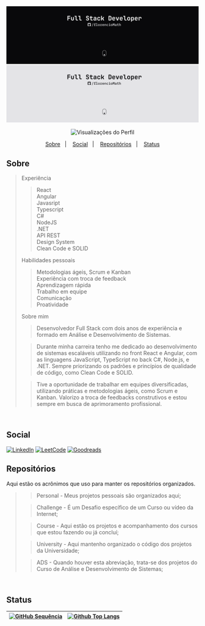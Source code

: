 <img src="readmeFiles/github-dark-mode.png?raw=true#gh-dark-mode-only">
<img src="readmeFiles/github-light-mode.png?raw=true#gh-light-mode-only">
<br />

<!-- Visualizações do Perfil -->
<div align="center" display="flex">

![Visualizações do Perfil](https://komarev.com/ghpvc/?username=florencioMath&style=for-the-badge&color=7AA3C2)
</div>


<!-- Atalhos -->
<p align="center">
  <a href="#sobre">Sobre</a>&nbsp;&nbsp;&nbsp;|&nbsp;&nbsp;&nbsp;
  <a href="#social">Social</a>&nbsp;&nbsp;&nbsp;|&nbsp;&nbsp;&nbsp;
  <a href="#repositórios">Repositórios</a>&nbsp;&nbsp;&nbsp;|&nbsp;&nbsp;&nbsp;
  <a href="#status">Status</a>
</p>

<!-- Sobre -->
## Sobre

>Experiência
>
>>React <br/>
>>Angular <br/>
>>Javasript <br/>
>>Typescript <br/>
>>C# <br/>
>>NodeJS <br/>
>>.NET <br/>
>>API REST <br/>
>>Design System <br/>
>>Clean Code e SOLID <br/>
>
>Habilidades pessoais
>>Metodologias ágeis, Scrum e Kanban <br/>
>>Experiência com troca de feedback <br/>
>>Aprendizagem rápida <br/>
>>Trabalho em equipe <br/>
>>Comunicação <br/>
>>Proatividade <br/>
>
>Sobre mim
>
>>Desenvolvedor Full Stack com dois anos de experiência e formado em Análise e Desenvolvimento de Sistemas.
>
>>Durante minha carreira tenho me dedicado ao desenvolvimento de sistemas escaláveis utilizando no front React e Angular, com as linguagens JavaScript, TypeScript no back C#, Node.js, e .NET. Sempre priorizando os padrões e princípios de qualidade de código, como Clean Code e SOLID.
>
>>Tive a oportunidade de trabalhar em equipes diversificadas, utilizando práticas e metodologias ágeis, como Scrum e Kanban. Valorizo a troca de feedbacks construtivos e estou sempre em busca de aprimoramento profissional.
>
<br />

<!-- Social -->
## Social

[![LinkedIn](https://img.shields.io/badge/LinkedIn-0077B5?style=for-the-badge&logo=linkedin&logoColor=white)](https://www.linkedin.com/in/florenciomath/)
[![LeetCode](https://img.shields.io/badge/-LeetCode-FFA116?style=for-the-badge&logo=LeetCode&logoColor=black)](https://leetcode.com/florencioMath/)
[![Goodreads](https://img.shields.io/badge/Goodreads-372213?style=for-the-badge&logo=goodreads&logoColor=white)](https://www.goodreads.com/florenciomath)
<br />

<!-- Repositórios -->
 ## Repositórios
<p>Aqui estão os acrônimos que uso para manter os repositórios organizados.</p>

>> Personal - Meus projetos pessoais são organizados aqui;
>
>> Challenge - É um Desafio específico de um Curso ou vídeo da Internet;
>
>> Course - Aqui estão os projetos e acompanhamento dos cursos que estou fazendo ou já concluí;
>
>> University - Aqui mantenho organizado o código dos projetos da Universidade;
>
>> ADS - Quando houver esta abreviação, trata-se dos projetos do Curso de Análise e Desenvolvimento de Sistemas;
<br />

<!-- Status  -->
 ## Status

<div align="center" display="flex">

| [![GitHub Sequência](https://streak-stats.demolab.com?user=florenciomath&theme=transparent&hide_border=true&locale=pt_BR)](https://git.io/streak-stats) | [![Github Top Langs](https://github-readme-stats.vercel.app/api/top-langs/?username=florenciomath&layout=compact&theme=transparent&hide_border=True&line_height=20&PAT_1)](https://github.com/anuraghazra/github-readme-stats)  |
| ----------- | ----------- |

</div>
